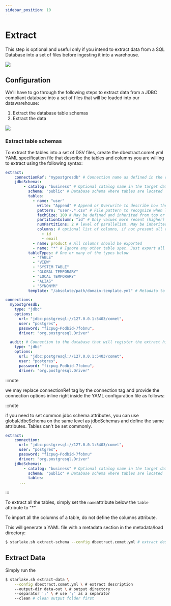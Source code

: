 ```yaml
---
sidebar_position: 10
---
```


# Extract

This step is optional and useful only if you intend to extract data from a SQL Database into
a set of files before ingesting it into a warehouse.

![](/img/extract/extract-general.png)


## Configuration

We'll have to go through the following steps to extract data from a JDBC compliant database
into a set of files that will be loaded into our datawarehouse:

1. Extract the database table schemas
2. Extract the data

![](/img/extract/extract-detailed.png)

### Extract table schemas

To extract the tables into a set of DSV files, create the dbextract.comet.yml YAML specification file
that describe the tables and columns you are willing to extract using the following syntax:

````yaml
extract:
    connectionRef: "mypostgresdb" # Connection name as defined in the connections section of the application.conf file
    jdbcSchemas:
        - catalog: "business" # Optional catalog name in the target database
          schema: "public" # Database schema where tables are located
          tables:
            - name: "user"
              write: "Append" # Append or Overwrite to describe how the data should be loaded
              pattern: "user-.*.csv" # File pattern to recognize when loading this type of table
              fechSize: 100 # May be defined and inherited from top or schema level
              partitionColumn: "id" # Only values more recent (higher) than the last exported ones will be exported. 
              numPartitions: 2 # level of parallelism. May be inherited from the schema level
              columns: # optional list of columns, if not present all columns should be exported.
                - id
                - email
            - name: product # All columns should be exported
            - name: "*" # Ignore any other table spec. Just export all tables
          tableTypes: # One or many of the types below
            - "TABLE"
            - "VIEW"
            - "SYSTEM TABLE"
            - "GLOBAL TEMPORARY"
            - "LOCAL TEMPORARY"
            - "ALIAS"
            - "SYNONYM"
          template: "/absolute/path/domain-template.yml" # Metadata to use for the generated YML file.
````

````yaml title="metadata/application.comet.yml"
connections:
  mypostgresdb:
    type: "jdbc"
    options:
      url: "jdbc:postgresql://127.0.0.1:5403/comet",
      user: "postgres",
      password: "ficpug-Podbid-7fobnu",
      driver: "org.postgresql.Driver"

  audit: # Connection to the database that will register the extract history 
    type: "jdbc"
    options:
      url: "jdbc:postgresql://127.0.0.1:5403/comet",
      user: "postgres",
      password: "ficpug-Podbid-7fobnu",
      driver: "org.postgresql.Driver"
````

:::note

we may replace connectionRef tag by the connection tag and provide the connection options inline right inside the YAML configuration file as follows:

:::note

if you need to set common jdbc schema attributes, you can use globalJdbcSchema on the same level as jdbcSchemas and define the same attributes. Tables can't be set commonly.

````yaml
extract:
    connection:
      url: "jdbc:postgresql://127.0.0.1:5403/comet",
      user: "postgres",
      password: "ficpug-Podbid-7fobnu"
      driver: "org.postgresql.Driver"
    jdbcSchemas:
        - catalog: "business" # Optional catalog name in the target database
          schema: "public" # Database schema where tables are located
          tables:
      ...

````

:::

To extract all the tables, simply set the `name`attribute below the `table` attribute to "*"

To import all the columns of a table, do not define the columns attribute.

This will generate a YAML file with a metadata section in the metadata/load directory:

```bash
$ starlake.sh extract-schema --config dbextract.comet.yml # extract description
```


## Extract Data

Simply run the 
```bash
$ starlake.sh extract-data \
    --config dbextract.comet.yml \ # extract description
    --output-dir data-out \ # output directory
    --separator ';' \ # use ';' as a separator
    --clean # clean output folder first 
```


